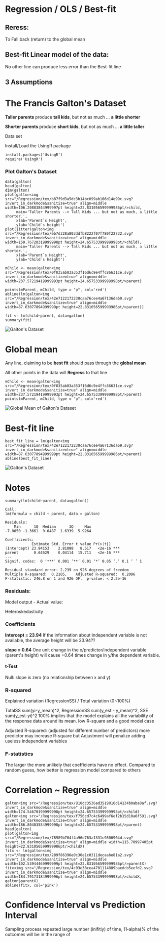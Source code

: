 
# Regression / OLS / Best-fit

## Reress: 
To Fall back (return) to the global mean

## Best-fit Linear model of the data: 
No other line can produce less error than the Best-fit line

## 3 Assumptions
 
# The Francis Galton's Dataset
__Taller parents__ produce __tall kids__, but not as much ... **a little shorter**

__Shorter parents__ produce __short kids__, but not as much ... **a little taller**

Data set

Install/Load the UsingR package
```{R}
install.packages('UsingR')
require('UsingR')
```

### Plot Galton's Dataset
```{R}
data(galton)
head(galton)
dim(galton)
plot(galton<img src="/Regression/tex/b87f9d3a5dc3b14bc099ab166d14e99c.svg?invert_in_darkmode&sanitize=true" align=middle width=106.20883844999997pt height=22.831056599999986pt/>child,
     main='Taller Parents --> Tall Kids ... but not as much, a little shorter.',
     xlab='Parent`s Height',
     ylab='Child`s height')
plot(jitter(galton<img src="/Regression/tex/eb7d328a803ddfb8222f07f780f22732.svg?invert_in_darkmode&sanitize=true" align=middle width=159.76720319999998pt height=24.65753399999998pt/>child), 
     main='Taller Parents --> Tall Kids ... but not as much, a little shorter.',
     xlab='Parent`s Height',
     ylab='Child`s height')
```

```{R}
mChild <- mean(galton<img src="/Regression/tex/0f035ab03a353f16d6c9e4ffc86631ce.svg?invert_in_darkmode&sanitize=true" align=middle width=237.57219419999993pt height=24.65753399999998pt/>parent)

points(mParent, mChild, type = "p", col='red')
abline(lm(galton<img src="/Regression/tex/42e7122172230caa76cee4a67136da69.svg?invert_in_darkmode&sanitize=true" align=middle width=87.63077894999999pt height=22.831056599999986pt/>parent))

fit <- lm(child~parent, data=galton)
summary(fit) 

```
![Galton's Dataset](https://github.com/DrUzair/MLSD/blob/master/Regression/images/Galton_Dataset.png)

# Global mean

Any line, claiming to be **best fit** should pass through the **global mean**

All other points in the data will **Regress** to that line

```{R}
mChild <- mean(galton<img src="/Regression/tex/0f035ab03a353f16d6c9e4ffc86631ce.svg?invert_in_darkmode&sanitize=true" align=middle width=237.57219419999993pt height=24.65753399999998pt/>parent)
points(mParent, mChild, type = "p", col='red')
```
![Global Mean of Galton's Dataset](https://github.com/DrUzair/MLSD/blob/master/Regression/images/Galton_Dataset_Mean.png)
# Best-fit line

```{R}
best_fit_line = lm(galton<img src="/Regression/tex/42e7122172230caa76cee4a67136da69.svg?invert_in_darkmode&sanitize=true" align=middle width=87.63077894999999pt height=22.831056599999986pt/>parent)
abline(best_fit_line)
```
![Galton's Dataset](https://github.com/DrUzair/MLSD/blob/master/Regression/images/Galton_Dataset_lm.png)

# Notes
```{R}
summary(lm(child~parent, data=galton))

Call:
lm(formula = child ~ parent, data = galton)

Residuals:
    Min      1Q  Median      3Q     Max 
-7.8050 -1.3661  0.0487  1.6339  5.9264 

Coefficients:
            Estimate Std. Error t value Pr(>|t|)    
(Intercept) 23.94153    2.81088   8.517   <2e-16 ***
parent       0.64629    0.04114  15.711   <2e-16 ***
---
Signif. codes:  0 ‘***’ 0.001 ‘**’ 0.01 ‘*’ 0.05 ‘.’ 0.1 ‘ ’ 1

Residual standard error: 2.239 on 926 degrees of freedom
Multiple R-squared:  0.2105,	Adjusted R-squared:  0.2096 
F-statistic: 246.8 on 1 and 926 DF,  p-value: < 2.2e-16
```
### Residuals:
Model output - Actual value:

Heteroskedasticity

### Coefficients

**Intercept = 23.94**
If the information about independent variable is not available, the average height will be 23.94??

**slope = 0.64**
One unit change in the x/predictor/independent variable (parent's height) will cause +0.64 times change in y/the dependent variable. 

#### t-Test
Null: slope is zero (no relationship between x and y)

### R-squared 
Explained variation (RegressionSS) / Total variation (0~100%) 

TotalSS sum(yi-y_mean)^2, RegressionSS sum(y_est - y_mean)^2, SSE sum(y_est-yi)^2
100% implies that the model explains all the variability of the response data around its mean.
low R-square and a good model case

Adjusted R-squared: (adjusted for different number of predictors)
more predictor may increase R-square but Adjustment will penalize adding useless independent variables

### F-statistics
The larger the more unlikely that coefficients have no effect. 
Compared to random guess, how better is regression model compared to others

##

# Correlation ~ Regression
```{R}
galton<img src="/Regression/tex/810dc3536ad3519016d14134b0aba0af.svg?invert_in_darkmode&sanitize=true" align=middle width=174.54670199999998pt height=24.65753399999998pt/>child)
galton<img src="/Regression/tex/f756cd7c4c6499af6ef2b15d10a6f591.svg?invert_in_darkmode&sanitize=true" align=middle width=186.80403554999998pt height=24.65753399999998pt/>parent)
head(galton)
plot(galton<img src="/Regression/tex/78989b704f4a96d763a1331c9806904d.svg?invert_in_darkmode&sanitize=true" align=middle width=115.70997405pt height=22.831056599999986pt/>childX)
fitx <- lm(galton<img src="/Regression/tex/289f86396e0c30e1c0311decaabe81a2.svg?invert_in_darkmode&sanitize=true" align=middle width=102.53944469999999pt height=22.831056599999986pt/>parentX)
fitx<img src="/Regression/tex/4c03e38cea4701114889baedcb5eefd2.svg?invert_in_darkmode&sanitize=true" align=middle width=184.79173184999996pt height=24.65753399999998pt/>childX, galton$parentX)
abline(fitx, col='pink')
```

# Confidence Interval vs Prediction Interval

Sampling process repeated large number (inifitiy) of time, (1-alpha)% of the outcomes will be in the range of 



